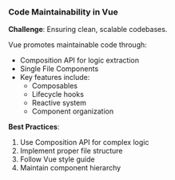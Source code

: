 ### Code Maintainability in Vue

**Challenge**: Ensuring clean, scalable codebases.

Vue promotes maintainable code through:

- Composition API for logic extraction
- Single File Components
- Key features include:
  - Composables
  - Lifecycle hooks
  - Reactive system
  - Component organization

**Best Practices**:
1. Use Composition API for complex logic
2. Implement proper file structure
3. Follow Vue style guide
4. Maintain component hierarchy